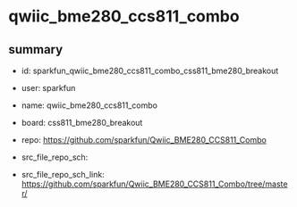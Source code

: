 # qwiic_bme280_ccs811_combo
 
## summary 
* id: sparkfun_qwiic_bme280_ccs811_combo_css811_bme280_breakout
* user: sparkfun
* name: qwiic_bme280_ccs811_combo
* board: css811_bme280_breakout
* repo: https://github.com/sparkfun/Qwiic_BME280_CCS811_Combo



* src_file_repo_sch: 
* src_file_repo_sch_link: https://github.com/sparkfun/Qwiic_BME280_CCS811_Combo/tree/master/






